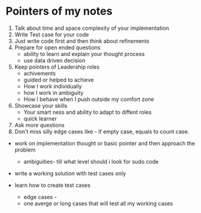 # Pointers of my notes

1. Talk about time and space complexity of your implementation
2. Write Test case for your code
3. Just write code first and then think about refinements
4. Prepare for open ended questions
    - ability to learn and explain your thought process
    - use data driven decision
5. Keep pointers of Leadership roles
    - achivements
    - guided or helped to achieve
    - How I work individually
    - how I work in ambiguity
    - How I behave when I push outside my comfort zone
6. Showcase your skills
    - Your smart ness and ability to adapt to diffent roles
    - quick learner
7. Ask more questions
8. Don't miss silly edge cases like - if empty case, equals to count case.


- work on implementation thought or basic pointer and then approach the problem
    - ambiguities- till what level should i look for sudo code

- write a working solution with test cases only

- learn how to create test cases 
    - edge cases - 
    - one averge or long cases that will test all my working cases

